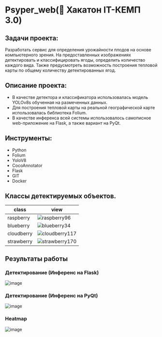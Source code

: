 # Psyper_web(🥇 Хакатон IT-КЕМП 3.0)

## Задачи проекта:
Разработать сервис для определения урожайности плодов на основе компьютерного зрения. На предоставленных изображениях детектировать и классифицировать ягоды, определить количество каждого вида. Также предусмотреть возможность построения тепловой карты по общему количеству детектированных ягод.

## Описание проекта:  
- В качестве детектора и классификатора использовалась модель YOLOv8s обученная на размеченных данных.
- Для построения тепловой карты на реальной географической карте использовалась библиотека Folium.
- В качестве инференcа всей системы использовалось самописное web-приложение на Flask, а также вариант на PyQt.

## Инструменты:
* Python
* Folium
* YoloV8
* CocoAnnotator
* Flask
* GIT
* Docker

## Классы детектируемых объектов.

| class                | view |
|----------------------|------|
| raspberry            |![raspberry96](https://github.com/user-attachments/assets/b0c35674-fef6-472c-96c5-fff92ec57cf6)|
| blueberry            |![blueberry34](https://github.com/user-attachments/assets/8cb12157-5d23-4ece-a2de-7cc40fa01d1b)|
| cloudberry           |![cloudberry117](https://github.com/user-attachments/assets/5dee972a-3849-437d-8af2-0f469f079032)|
| strawberry           |![strawberry170](https://github.com/user-attachments/assets/eb9f6090-5cc8-4898-9dae-fb094bda8a09)|



## Результаты работы
### Детектирование (Инференс на Flask)
![image](https://github.com/Falcon-51/Psyper_web/assets/92328230/123afd85-23d9-4e6a-b2ff-821f9cee4ce0)
### Детектирование (Инференс на PyQt)
![image](https://github.com/user-attachments/assets/77f718d0-f3ff-465d-baa7-3ead4ccd2e63)
### Heatmap
![image](https://github.com/Falcon-51/Psyper_web/assets/92328230/81728367-61da-4a1c-a1c7-01a67b80722c)

